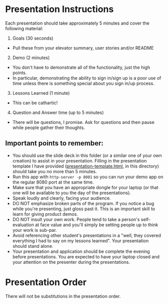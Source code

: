 # Presentation Instructions

Each presentation should take approximately 5 minutes and cover the following material:

1. Goals (30 seconds)
  * Pull these from your elevator summary, user stories and/or README
2. Demo (2 minutes)
  * You don't have to demonstrate all of the functionality, just the high points.
  * In particular, demonstrating the ability to sign in/sign up is a poor use of time unless there is something special about you sign in/up process.
3. Lessons Learned (1 minute)
  * This can be cathartic!
4. Question and Answer time (up to 5 minutes)
  * There will be questions, I promise.  Ask for questions and then pause while people gather their thoughts.

## Important points to remember:

* You should use the slide deck in this folder (or a similar one of your own creation) to assist in your presentation.  Filling in the presentation template I have provided ([presentation-template.html](https://raw.githubusercontent.com/elizabrock/software-development-curriculum/master/nss/presentation-template.html), in this directory) should take you no more than 5 minutes.
* Run this app with `http-server -p 8081` so you can run your demo app on the regular 8080 port at the same time.
* Make sure that you have an appropriate dongle for your laptop (or that one will be available to you the day of the presentations).
* Speak loudly and clearly, facing your audience.
* DO NOT emphasize broken parts of the program.  If you notice a bug while you're presenting, just gloss past it. This is an important skill to learn for giving product demos.
* DO NOT insult your own work.  People tend to take a person's self-evaluation at face value and you'll simply be setting people up to think your work is sub-par.
* Avoid referencing other student's presentations in a "well, they covered everything I had to say on my lessons learned".  Your presentation should stand alone.
* Your presentation and application should be complete the evening before presentations. You are expected to have your laptop closed and your attention on the presenter during the presentations.

# Presentation Order

There will not be substitutions in the presentation order.
